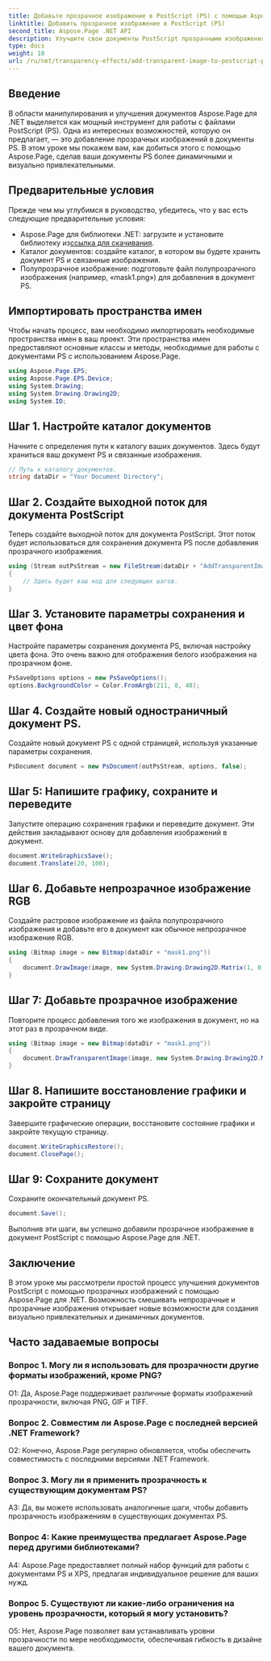 ```yaml
---
title: Добавьте прозрачное изображение в PostScript (PS) с помощью Aspose.Page
linktitle: Добавить прозрачное изображение в PostScript (PS)
second_title: Aspose.Page .NET API
description: Улучшите свои документы PostScript прозрачными изображениями с помощью Aspose.Page для .NET. Следуйте нашему пошаговому руководству, чтобы получить динамичные и визуально привлекательные результаты.
type: docs
weight: 10
url: /ru/net/transparency-effects/add-transparent-image-to-postscript-ps/
---
```

## Введение

В области манипулирования и улучшения документов Aspose.Page для .NET выделяется как мощный инструмент для работы с файлами PostScript (PS). Одна из интересных возможностей, которую он предлагает, — это добавление прозрачных изображений в документы PS. В этом уроке мы покажем вам, как добиться этого с помощью Aspose.Page, сделав ваши документы PS более динамичными и визуально привлекательными.

## Предварительные условия

Прежде чем мы углубимся в руководство, убедитесь, что у вас есть следующие предварительные условия:

-  Aspose.Page для библиотеки .NET: загрузите и установите библиотеку из[ссылка для скачивания](https://releases.aspose.com/page/net/).
- Каталог документов: создайте каталог, в котором вы будете хранить документ PS и связанные изображения.
- Полупрозрачное изображение: подготовьте файл полупрозрачного изображения (например, «mask1.png») для добавления в документ PS.

## Импортировать пространства имен

Чтобы начать процесс, вам необходимо импортировать необходимые пространства имен в ваш проект. Эти пространства имен предоставляют основные классы и методы, необходимые для работы с документами PS с использованием Aspose.Page.

```csharp
using Aspose.Page.EPS;
using Aspose.Page.EPS.Device;
using System.Drawing;
using System.Drawing.Drawing2D;
using System.IO;
```

## Шаг 1. Настройте каталог документов

Начните с определения пути к каталогу ваших документов. Здесь будут храниться ваш документ PS и связанные изображения.

```csharp
// Путь к каталогу документов.
string dataDir = "Your Document Directory";
```

## Шаг 2. Создайте выходной поток для документа PostScript

Теперь создайте выходной поток для документа PostScript. Этот поток будет использоваться для сохранения документа PS после добавления прозрачного изображения.

```csharp
using (Stream outPsStream = new FileStream(dataDir + "AddTransparentImage_outPS.ps", FileMode.Create))
{
    // Здесь будет ваш код для следующих шагов.
}
```

## Шаг 3. Установите параметры сохранения и цвет фона

Настройте параметры сохранения документа PS, включая настройку цвета фона. Это очень важно для отображения белого изображения на прозрачном фоне.

```csharp
PsSaveOptions options = new PsSaveOptions();
options.BackgroundColor = Color.FromArgb(211, 8, 48);
```

## Шаг 4. Создайте новый одностраничный документ PS.

Создайте новый документ PS с одной страницей, используя указанные параметры сохранения.

```csharp
PsDocument document = new PsDocument(outPsStream, options, false);
```

## Шаг 5: Напишите графику, сохраните и переведите

Запустите операцию сохранения графики и переведите документ. Эти действия закладывают основу для добавления изображений в документ.

```csharp
document.WriteGraphicsSave();
document.Translate(20, 100);
```

## Шаг 6. Добавьте непрозрачное изображение RGB

Создайте растровое изображение из файла полупрозрачного изображения и добавьте его в документ как обычное непрозрачное изображение RGB.

```csharp
using (Bitmap image = new Bitmap(dataDir + "mask1.png"))
{
    document.DrawImage(image, new System.Drawing.Drawing2D.Matrix(1, 0, 0, 1, 100, 0), Color.Empty);
}
```

## Шаг 7: Добавьте прозрачное изображение

Повторите процесс добавления того же изображения в документ, но на этот раз в прозрачном виде.

```csharp
using (Bitmap image = new Bitmap(dataDir + "mask1.png"))
{
    document.DrawTransparentImage(image, new System.Drawing.Drawing2D.Matrix(1, 0, 0, 1, 350, 0), 255);
}
```

## Шаг 8. Напишите восстановление графики и закройте страницу

Завершите графические операции, восстановите состояние графики и закройте текущую страницу.

```csharp
document.WriteGraphicsRestore();
document.ClosePage();
```

## Шаг 9: Сохраните документ

Сохраните окончательный документ PS.

```csharp
document.Save();
```

Выполнив эти шаги, вы успешно добавили прозрачное изображение в документ PostScript с помощью Aspose.Page для .NET.

## Заключение

В этом уроке мы рассмотрели простой процесс улучшения документов PostScript с помощью прозрачных изображений с помощью Aspose.Page для .NET. Возможность смешивать непрозрачные и прозрачные изображения открывает новые возможности для создания визуально привлекательных и динамичных документов.

## Часто задаваемые вопросы

### Вопрос 1. Могу ли я использовать для прозрачности другие форматы изображений, кроме PNG?

О1: Да, Aspose.Page поддерживает различные форматы изображений прозрачности, включая PNG, GIF и TIFF.

### Вопрос 2. Совместим ли Aspose.Page с последней версией .NET Framework?

О2: Конечно, Aspose.Page регулярно обновляется, чтобы обеспечить совместимость с последними версиями .NET Framework.

### Вопрос 3. Могу ли я применить прозрачность к существующим документам PS?

A3: Да, вы можете использовать аналогичные шаги, чтобы добавить прозрачность изображениям в существующих документах PS.

### Вопрос 4: Какие преимущества предлагает Aspose.Page перед другими библиотеками?

A4: Aspose.Page предоставляет полный набор функций для работы с документами PS и XPS, предлагая индивидуальное решение для ваших нужд.

### Вопрос 5. Существуют ли какие-либо ограничения на уровень прозрачности, который я могу установить?

О5: Нет, Aspose.Page позволяет вам устанавливать уровни прозрачности по мере необходимости, обеспечивая гибкость в дизайне вашего документа.